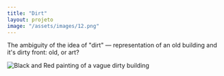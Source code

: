 ```yaml
---
title: "Dirt"
layout: projeto
image: "/assets/images/12.png"
---
```

 
<p>The ambiguity of the idea of "dirt" — representation of an old building and it's dirty front: old, or art?</p>

<img src="{{site.baseurl}}/assets/images/12.png" alt="Black and Red painting of a vague dirty building" title="Black and Red painting of a vague dirty building">
            
        
